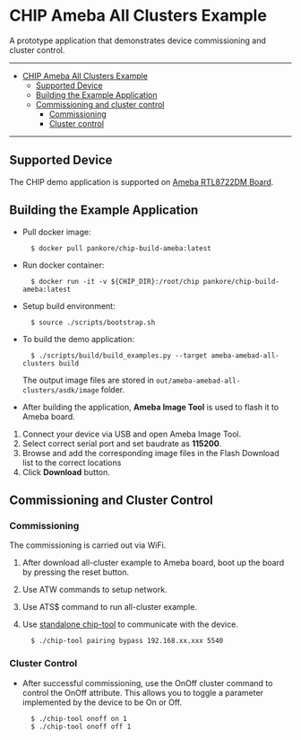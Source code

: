 # CHIP Ameba All Clusters Example

A prototype application that demonstrates device commissioning and cluster
control.

---

-   [CHIP Ameba All Clusters Example](#chip-ameba-all-clusters-example)
    -   [Supported Device](#supported-device)
    -   [Building the Example Application](#building-the-example-application)
    -   [Commissioning and cluster control](#commissioning-and-cluster-control)
        -   [Commissioning](#commissioning)
        -   [Cluster control](#cluster-control)

---

## Supported Device

The CHIP demo application is supported on
[Ameba RTL8722DM Board](https://www.amebaiot.com/en/amebad).

## Building the Example Application

-   Pull docker image:

          $ docker pull pankore/chip-build-ameba:latest

-   Run docker container:

          $ docker run -it -v ${CHIP_DIR}:/root/chip pankore/chip-build-ameba:latest

-   Setup build environment:

          $ source ./scripts/bootstrap.sh

-   To build the demo application:

          $ ./scripts/build/build_examples.py --target ameba-amebad-all-clusters build

    The output image files are stored in
    `out/ameba-amebad-all-clusters/asdk/image` folder.

-   After building the application, **Ameba Image Tool** is used to flash it to
    Ameba board.

1.  Connect your device via USB and open Ameba Image Tool.
2.  Select correct serial port and set baudrate as **115200**.
3.  Browse and add the corresponding image files in the Flash Download list to
    the correct locations
4.  Click **Download** button.

## Commissioning and Cluster Control

### Commissioning

The commissioning is carried out via WiFi.

1.  After download all-cluster example to Ameba board, boot up the board by
    pressing the reset button.
2.  Use ATW commands to setup network.
3.  Use ATS\$ command to run all-cluster example.
4.  Use
    [standalone chip-tool](https://github.com/project-chip/connectedhomeip/tree/master/examples/chip-tool)
    to communicate with the device.

          $ ./chip-tool pairing bypass 192.168.xx.xxx 5540

### Cluster Control

-   After successful commissioning, use the OnOff cluster command to control the
    OnOff attribute. This allows you to toggle a parameter implemented by the
    device to be On or Off.

          $ ./chip-tool onoff on 1
          $ ./chip-tool onoff off 1
